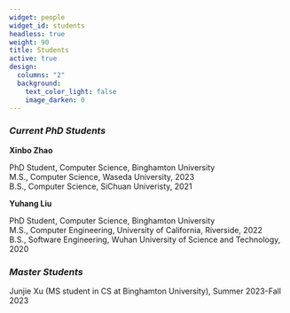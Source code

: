```yaml
---
widget: people
widget_id: students
headless: true
weight: 90
title: Students
active: true
design:
  columns: "2"
  background:
    text_color_light: false
    image_darken: 0
---
```

### ***Current PhD Students***

**X﻿inbo Zhao**

PhD Student, Computer Science, Binghamton University\
M.S., Computer Science, Waseda University, 2023\
B.S., Computer Science, SiChuan Univeristy, 2021

**Y﻿uhang Liu**

PhD Student, Computer Science, Binghamton University\
M.S., Computer Engineering, University of California, Riverside, 2022\
B.S., Software Engineering, Wuhan University of Science and Technology, 2020

### ***Master Students***

J﻿unjie Xu (MS student in CS at Binghamton University), Summer 2023-Fall 2023